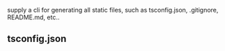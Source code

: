 supply a cli for generating all static files, such as tsconfig.json, .gitignore, README.md, etc..

## tsconfig.json
